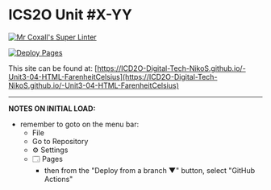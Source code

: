 # ICS2O Unit #X-YY

[![Mr Coxall's Super Linter](https://github.com/ICD2O-Digital-Tech-NikoS/-Unit3-04-HTML-FarenheitCelsius/workflows/Mr%20Coxall's%20Super%20Linter/badge.svg)](https://github.com/ICD2O-Digital-Tech-NikoS/-Unit3-04-HTML-FarenheitCelsius/actions)

[![Deploy Pages](https://github.com/ICD2O-Digital-Tech-NikoS/-Unit3-04-HTML-FarenheitCelsius/workflows/Deploy%20Pages/badge.svg)](https://github.com/ICD2O-Digital-Tech-NikoS/-Unit3-04-HTML-FarenheitCelsius/actions)

This site can be found at: [https://ICD2O-Digital-Tech-NikoS.github.io/-Unit3-04-HTML-FarenheitCelsius](https://ICD2O-Digital-Tech-NikoS.github.io/-Unit3-04-HTML-FarenheitCelsius)

---

**NOTES ON INITIAL LOAD:**
- remember to goto on the menu bar:
  - File
  - Go to Repository
  - ⚙ Settings
  - 🗔 Pages
    - then from the "Deploy from a branch ▼" button, select "GitHub Actions"
